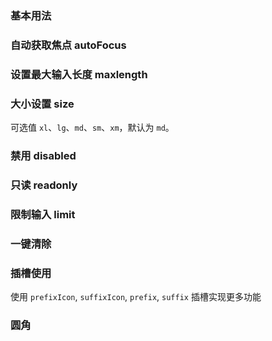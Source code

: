 <script setup>
import BaseExample from "../../examples/input/base.vue"
import BaseExampleCode from "../../examples/input/base.vue?raw"

import AutoFocusExample from "../../examples/input/auto-focus.vue"
import AutoFocusExampleCode from "../../examples/input/auto-focus.vue?raw"

import MaxlengthExample from "../../examples/input/maxlength.vue"
import MaxlengthExampleCode from "../../examples/input/maxlength.vue?raw"

import SizeExample from "../../examples/input/size.vue"
import SizeExampleCode from "../../examples/input/size.vue?raw"

import DisabledExample from "../../examples/input/disabled.vue"
import DisabledExampleCode from "../../examples/input/disabled.vue?raw"

import ReadonlyExample from "../../examples/input/readonly.vue"
import ReadonlyExampleCode from "../../examples/input/readonly.vue?raw"

import LimitExample from "../../examples/input/limit.vue"
import LimitExampleCode from "../../examples/input/limit.vue?raw"

import ClearExample from "../../examples/input/clear.vue"
import ClearExampleCode from "../../examples/input/clear.vue?raw"

import SlotExample from "../../examples/input/slot.vue"
import SlotExampleCode from "../../examples/input/slot.vue?raw"

import RoundExample from "../../examples/input/round.vue"
import RoundExampleCode from "../../examples/input/round.vue?raw"
</script>

### 基本用法

<ExamplePreview :code="BaseExampleCode">
  <BaseExample />
</ExamplePreview>

### 自动获取焦点 autoFocus

<ExamplePreview :code="AutoFocusExampleCode">
  <AutoFocusExample />
</ExamplePreview>

### 设置最大输入长度 maxlength

<ExamplePreview :code="MaxlengthExampleCode">
  <MaxlengthExample />
</ExamplePreview>

### 大小设置 size

可选值 `xl`、`lg`、`md`、`sm`、`xm`，默认为 `md`。

<ExamplePreview :code="SizeExampleCode">
  <SizeExample />
</ExamplePreview>

### 禁用 disabled

<ExamplePreview :code="DisabledExampleCode">
  <DisabledExample />
</ExamplePreview>

### 只读 readonly

<ExamplePreview :code="ReadonlyExampleCode">
  <ReadonlyExample />
</ExamplePreview>

### 限制输入 limit

<ExamplePreview :code="LimitExampleCode">
  <LimitExample />
</ExamplePreview>

### 一键清除

<ExamplePreview :code="ClearExampleCode">
  <ClearExample />
</ExamplePreview>

### 插槽使用

使用 `prefixIcon`, `suffixIcon`, `prefix`, `suffix` 插槽实现更多功能

<ExamplePreview :code="SlotExampleCode">
  <SlotExample />
</ExamplePreview>

### 圆角

<ExamplePreview :code="RoundExampleCode">
  <RoundExample />
</ExamplePreview>
